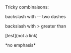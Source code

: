 Tricky combinaisons:

backslash with \-- two dashes

backslash with \> greater than

\[test](not a link)

\*no emphasis*